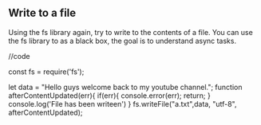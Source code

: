 ## Write to a file
Using the fs library again, try to write to the contents of a file.
You can use the fs library to as a black box, the goal is to understand async tasks.

//code 

const fs = require('fs');

let data = "Hello guys welcome back to my youtube channel.";
function afterContentUpdated(err){
    if(err){
      console.error(err);
      return;
    }
    console.log('File has been writeen')
  }
fs.writeFile("a.txt",data, "utf-8", afterContentUpdated);